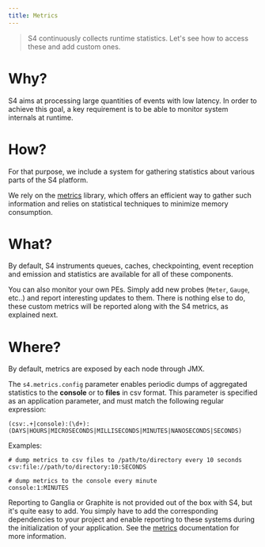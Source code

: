 ```yaml
---
title: Metrics
---
```



> S4 continuously collects runtime statistics. Let's see how to access these and add custom ones.

# Why?

S4 aims at processing large quantities of events with low latency. In order to achieve this goal, a key requirement is to be able to monitor system internals at runtime.

# How?
For that purpose, we include a system for gathering statistics about various parts of the S4 platform.

We rely on the [metrics](http://metrics.codahale.com) library, which offers an efficient way to gather such information and relies on statistical techniques to minimize memory consumption.

# What?

By default, S4 instruments queues, caches, checkpointing, event reception and emission and statistics are available for all of these components.

You can also monitor your own PEs. Simply add new probes (`Meter`, `Gauge`, etc..) and report interesting updates to them. There is nothing else to do, these custom metrics will be reported along with the S4 metrics, as explained next.

# Where? 

By default, metrics are exposed by each node through JMX.

The `s4.metrics.config` parameter enables periodic dumps of aggregated statistics to the **console** or to **files** in csv format. This parameter is specified as an application parameter, and must match the following regular expression: 

	(csv:.+|console):(\d+):(DAYS|HOURS|MICROSECONDS|MILLISECONDS|MINUTES|NANOSECONDS|SECONDS)

Examples:
	
	# dump metrics to csv files to /path/to/directory every 10 seconds
	csv:file://path/to/directory:10:SECONDS
	
	# dump metrics to the console every minute
	console:1:MINUTES
	
	

Reporting to Ganglia or Graphite is not provided out of the box with S4, but it's quite easy to add. You simply have to add the corresponding dependencies to your project and enable reporting to these systems during the initialization of your application. See the [metrics](http://metrics.codahale.com) documentation for more information.